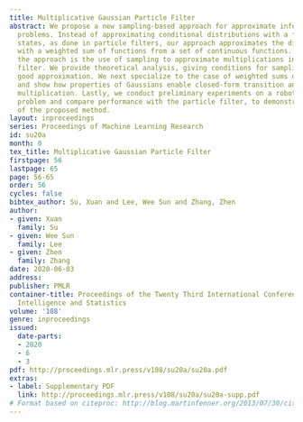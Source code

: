 ```yaml
---
title: Multiplicative Gaussian Particle Filter
abstract: We propose a new sampling-based approach for approximate inference in filtering
  problems. Instead of approximating conditional distributions with a finite set of
  states, as done in particle filters, our approach approximates the distribution
  with a weighted sum of functions from a set of continuous functions. Central to
  the approach is the use of sampling to approximate multiplications in the Bayes
  filter. We provide theoretical analysis, giving conditions for sampling to give
  good approximation. We next specialize to the case of weighted sums of Gaussians,
  and show how properties of Gaussians enable closed-form transition and efficient
  multiplication. Lastly, we conduct preliminary experiments on a robot localization
  problem and compare performance with the particle filter, to demonstrate the potential
  of the proposed method.
layout: inproceedings
series: Proceedings of Machine Learning Research
id: su20a
month: 0
tex_title: Multiplicative Gaussian Particle Filter
firstpage: 56
lastpage: 65
page: 56-65
order: 56
cycles: false
bibtex_author: Su, Xuan and Lee, Wee Sun and Zhang, Zhen
author:
- given: Xuan
  family: Su
- given: Wee Sun
  family: Lee
- given: Zhen
  family: Zhang
date: 2020-06-03
address: 
publisher: PMLR
container-title: Proceedings of the Twenty Third International Conference on Artificial
  Intelligence and Statistics
volume: '108'
genre: inproceedings
issued:
  date-parts:
  - 2020
  - 6
  - 3
pdf: http://proceedings.mlr.press/v108/su20a/su20a.pdf
extras:
- label: Supplementary PDF
  link: http://proceedings.mlr.press/v108/su20a/su20a-supp.pdf
# Format based on citeproc: http://blog.martinfenner.org/2013/07/30/citeproc-yaml-for-bibliographies/
---
```

